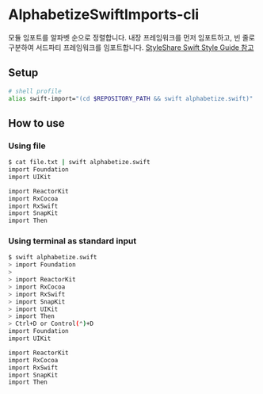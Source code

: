 # AlphabetizeSwiftImports-cli

모듈 임포트를 알파벳 순으로 정렬합니다. 내장 프레임워크를 먼저 임포트하고, 빈 줄로 구분하여 서드파티 프레임워크를 임포트합니다. [StyleShare Swift Style Guide 참고](https://github.com/StyleShare/swift-style-guide#%EC%9E%84%ED%8F%AC%ED%8A%B8)

## Setup

```bash
# shell profile
alias swift-import="(cd $REPOSITORY_PATH && swift alphabetize.swift)"
```

## How to use

### Using file

```bash
$ cat file.txt | swift alphabetize.swift
import Foundation
import UIKit

import ReactorKit
import RxCocoa
import RxSwift
import SnapKit
import Then
```

### Using terminal as standard input

```bash
$ swift alphabetize.swift
> import Foundation
>
> import ReactorKit
> import RxCocoa
> import RxSwift
> import SnapKit
> import UIKit
> import Then
> Ctrl+D or Control(⌃)+D
import Foundation
import UIKit

import ReactorKit
import RxCocoa
import RxSwift
import SnapKit
import Then
```
